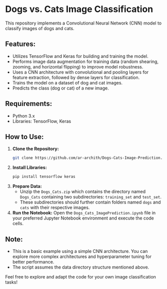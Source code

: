 # Dogs vs. Cats Image Classification

This repository implements a Convolutional Neural Network (CNN) model to classify images of dogs and cats.

## Features:

- Utilizes TensorFlow and Keras for building and training the model.
- Performs image data augmentation for training data (random shearing, zooming, and horizontal flipping) to improve model robustness.
- Uses a CNN architecture with convolutional and pooling layers for feature extraction, followed by dense layers for classification.
- Trains the model on a dataset of dog and cat images.
- Predicts the class (dog or cat) of a new image.

## Requirements:

* Python 3.x
* Libraries: TensorFlow, Keras

## How to Use:

1. **Clone the Repository:**
   ```bash
   git clone https://github.com/ar-archith/Dogs-Cats-Image-Prediction.git
2. **Install Libraries:**
   ```bash
   pip install tensorflow keras
3. **Prepare Data:**
   - Unzip the `Dogs_Cats.zip` which contains the directory named `Dogs_Cats` containing two subdirectories: `training_set` and `test_set`.
   - These subdirectories should further contain folders named `dogs` and `cats` with their respective images.
4. **Run the Notebook:**
   Open the `Dogs_Cats_ImagePrediction.ipynb` file in your preferred Jupyter Notebook environment and execute the code cells.

## Note:

- This is a basic example using a simple CNN architecture. You can explore more complex architectures and hyperparameter tuning for better performance.
- The script assumes the data directory structure mentioned above.

Feel free to explore and adapt the code for your own image classification tasks!
